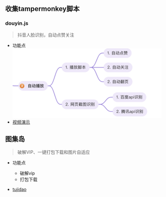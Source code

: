 ## 收集tampermonkey脚本

### douyin.js
> 抖音人脸识别，自动点赞关注
- 功能点
![Alt](./public/douyin.png)
- [视频演示](https://www.douyin.com/user/self?modal_id=7215453181126429989)


## 图集岛
> 破解VIP、一键打包下载和图片自适应
 
- 功能点
    - 破解vip
    - 打包下载

- [tujidao](https://www.tujidao.com/)